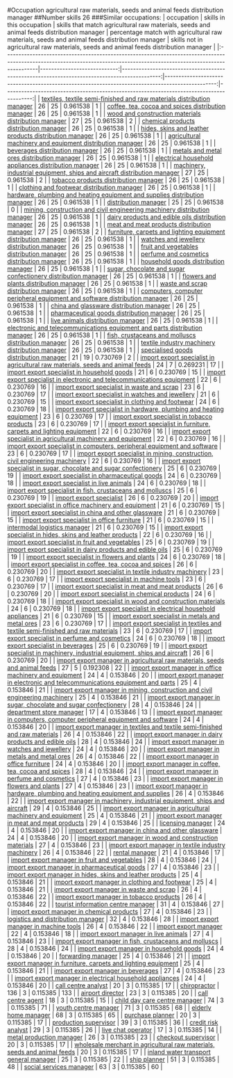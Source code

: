 #Occupation agricultural raw materials, seeds and animal feeds distribution manager
##Number skills 26
###Similar occupations:
| occupation                                                                                                                                                              |   skills in this occupation |   skills that match agricultural raw materials, seeds and animal feeds distribution manager |   percentage match with agricultural raw materials, seeds and animal feeds distribution manager |   skills not in agricultural raw materials, seeds and animal feeds distribution manager |
|:------------------------------------------------------------------------------------------------------------------------------------------------------------------------|----------------------------:|--------------------------------------------------------------------------------------------:|------------------------------------------------------------------------------------------------:|----------------------------------------------------------------------------------------:|
| [textiles, textile semi-finished and raw materials distribution manager](textiles,_textile_semi-finished_and_raw_materials_distribution_manager.md)                     |                          26 |                                                                                          25 |                                                                                        0.961538 |                                                                                       1 |
| [coffee, tea, cocoa and spices distribution manager](coffee,_tea,_cocoa_and_spices_distribution_manager.md)                                                             |                          26 |                                                                                          25 |                                                                                        0.961538 |                                                                                       1 |
| [wood and construction materials distribution manager](wood_and_construction_materials_distribution_manager.md)                                                         |                          27 |                                                                                          25 |                                                                                        0.961538 |                                                                                       2 |
| [chemical products distribution manager](chemical_products_distribution_manager.md)                                                                                     |                          26 |                                                                                          25 |                                                                                        0.961538 |                                                                                       1 |
| [hides, skins and leather products distribution manager](hides,_skins_and_leather_products_distribution_manager.md)                                                     |                          26 |                                                                                          25 |                                                                                        0.961538 |                                                                                       1 |
| [agricultural machinery and equipment distribution manager](agricultural_machinery_and_equipment_distribution_manager.md)                                               |                          26 |                                                                                          25 |                                                                                        0.961538 |                                                                                       1 |
| [beverages distribution manager](beverages_distribution_manager.md)                                                                                                     |                          26 |                                                                                          25 |                                                                                        0.961538 |                                                                                       1 |
| [metals and metal ores distribution manager](metals_and_metal_ores_distribution_manager.md)                                                                             |                          26 |                                                                                          25 |                                                                                        0.961538 |                                                                                       1 |
| [electrical household appliances distribution manager](electrical_household_appliances_distribution_manager.md)                                                         |                          26 |                                                                                          25 |                                                                                        0.961538 |                                                                                       1 |
| [machinery, industrial equipment, ships and aircraft distribution manager](machinery,_industrial_equipment,_ships_and_aircraft_distribution_manager.md)                 |                          27 |                                                                                          25 |                                                                                        0.961538 |                                                                                       2 |
| [tobacco products distribution manager](tobacco_products_distribution_manager.md)                                                                                       |                          26 |                                                                                          25 |                                                                                        0.961538 |                                                                                       1 |
| [clothing and footwear distribution manager](clothing_and_footwear_distribution_manager.md)                                                                             |                          26 |                                                                                          25 |                                                                                        0.961538 |                                                                                       1 |
| [hardware, plumbing and heating equipment and supplies distribution manager](hardware,_plumbing_and_heating_equipment_and_supplies_distribution_manager.md)             |                          26 |                                                                                          25 |                                                                                        0.961538 |                                                                                       1 |
| [distribution manager](distribution_manager.md)                                                                                                                         |                          25 |                                                                                          25 |                                                                                        0.961538 |                                                                                       0 |
| [mining, construction and civil engineering machinery distribution manager](mining,_construction_and_civil_engineering_machinery_distribution_manager.md)               |                          26 |                                                                                          25 |                                                                                        0.961538 |                                                                                       1 |
| [dairy products and edible oils distribution manager](dairy_products_and_edible_oils_distribution_manager.md)                                                           |                          26 |                                                                                          25 |                                                                                        0.961538 |                                                                                       1 |
| [meat and meat products distribution manager](meat_and_meat_products_distribution_manager.md)                                                                           |                          27 |                                                                                          25 |                                                                                        0.961538 |                                                                                       2 |
| [furniture, carpets and lighting equipment distribution manager](furniture,_carpets_and_lighting_equipment_distribution_manager.md)                                     |                          26 |                                                                                          25 |                                                                                        0.961538 |                                                                                       1 |
| [watches and jewellery distribution manager](watches_and_jewellery_distribution_manager.md)                                                                             |                          26 |                                                                                          25 |                                                                                        0.961538 |                                                                                       1 |
| [fruit and vegetables distribution manager](fruit_and_vegetables_distribution_manager.md)                                                                               |                          26 |                                                                                          25 |                                                                                        0.961538 |                                                                                       1 |
| [perfume and cosmetics distribution manager](perfume_and_cosmetics_distribution_manager.md)                                                                             |                          26 |                                                                                          25 |                                                                                        0.961538 |                                                                                       1 |
| [household goods distribution manager](household_goods_distribution_manager.md)                                                                                         |                          26 |                                                                                          25 |                                                                                        0.961538 |                                                                                       1 |
| [sugar, chocolate and sugar confectionery distribution manager](sugar,_chocolate_and_sugar_confectionery_distribution_manager.md)                                       |                          26 |                                                                                          25 |                                                                                        0.961538 |                                                                                       1 |
| [flowers and plants distribution manager](flowers_and_plants_distribution_manager.md)                                                                                   |                          26 |                                                                                          25 |                                                                                        0.961538 |                                                                                       1 |
| [waste and scrap distribution manager](waste_and_scrap_distribution_manager.md)                                                                                         |                          26 |                                                                                          25 |                                                                                        0.961538 |                                                                                       1 |
| [computers, computer peripheral equipment and software distribution manager](computers,_computer_peripheral_equipment_and_software_distribution_manager.md)             |                          26 |                                                                                          25 |                                                                                        0.961538 |                                                                                       1 |
| [china and glassware distribution manager](china_and_glassware_distribution_manager.md)                                                                                 |                          26 |                                                                                          25 |                                                                                        0.961538 |                                                                                       1 |
| [pharmaceutical goods distribution manager](pharmaceutical_goods_distribution_manager.md)                                                                               |                          26 |                                                                                          25 |                                                                                        0.961538 |                                                                                       1 |
| [live animals distribution manager](live_animals_distribution_manager.md)                                                                                               |                          26 |                                                                                          25 |                                                                                        0.961538 |                                                                                       1 |
| [electronic and telecommunications equipment and parts distribution manager](electronic_and_telecommunications_equipment_and_parts_distribution_manager.md)             |                          26 |                                                                                          25 |                                                                                        0.961538 |                                                                                       1 |
| [fish, crustaceans and molluscs distribution manager](fish,_crustaceans_and_molluscs_distribution_manager.md)                                                           |                          26 |                                                                                          25 |                                                                                        0.961538 |                                                                                       1 |
| [textile industry machinery distribution manager](textile_industry_machinery_distribution_manager.md)                                                                   |                          26 |                                                                                          25 |                                                                                        0.961538 |                                                                                       1 |
| [specialised goods distribution manager](specialised_goods_distribution_manager.md)                                                                                     |                          21 |                                                                                          19 |                                                                                        0.730769 |                                                                                       2 |
| [import export specialist in agricultural raw materials, seeds and animal feeds](import_export_specialist_in_agricultural_raw_materials,_seeds_and_animal_feeds.md)     |                          24 |                                                                                           7 |                                                                                        0.269231 |                                                                                      17 |
| [import export specialist in household goods](import_export_specialist_in_household_goods.md)                                                                           |                          21 |                                                                                           6 |                                                                                        0.230769 |                                                                                      15 |
| [import export specialist in electronic and telecommunications equipment](import_export_specialist_in_electronic_and_telecommunications_equipment.md)                   |                          22 |                                                                                           6 |                                                                                        0.230769 |                                                                                      16 |
| [import export specialist in waste and scrap](import_export_specialist_in_waste_and_scrap.md)                                                                           |                          23 |                                                                                           6 |                                                                                        0.230769 |                                                                                      17 |
| [import export specialist in watches and jewellery](import_export_specialist_in_watches_and_jewellery.md)                                                               |                          21 |                                                                                           6 |                                                                                        0.230769 |                                                                                      15 |
| [import export specialist in clothing and footwear](import_export_specialist_in_clothing_and_footwear.md)                                                               |                          24 |                                                                                           6 |                                                                                        0.230769 |                                                                                      18 |
| [import export specialist in hardware, plumbing and heating equipment](import_export_specialist_in_hardware,_plumbing_and_heating_equipment.md)                         |                          23 |                                                                                           6 |                                                                                        0.230769 |                                                                                      17 |
| [import export specialist in tobacco products](import_export_specialist_in_tobacco_products.md)                                                                         |                          23 |                                                                                           6 |                                                                                        0.230769 |                                                                                      17 |
| [import export specialist in furniture, carpets and lighting equipment](import_export_specialist_in_furniture,_carpets_and_lighting_equipment.md)                       |                          22 |                                                                                           6 |                                                                                        0.230769 |                                                                                      16 |
| [import export specialist in agricultural machinery and equipment](import_export_specialist_in_agricultural_machinery_and_equipment.md)                                 |                          22 |                                                                                           6 |                                                                                        0.230769 |                                                                                      16 |
| [import export specialist in computers, peripheral equipment and software](import_export_specialist_in_computers,_peripheral_equipment_and_software.md)                 |                          23 |                                                                                           6 |                                                                                        0.230769 |                                                                                      17 |
| [import export specialist in mining, construction, civil engineering machinery](import_export_specialist_in_mining,_construction,_civil_engineering_machinery.md)       |                          22 |                                                                                           6 |                                                                                        0.230769 |                                                                                      16 |
| [import export specialist in sugar, chocolate and sugar confectionery](import_export_specialist_in_sugar,_chocolate_and_sugar_confectionery.md)                         |                          25 |                                                                                           6 |                                                                                        0.230769 |                                                                                      19 |
| [import export specialist in pharmaceutical goods](import_export_specialist_in_pharmaceutical_goods.md)                                                                 |                          24 |                                                                                           6 |                                                                                        0.230769 |                                                                                      18 |
| [import export specialist in live animals](import_export_specialist_in_live_animals.md)                                                                                 |                          24 |                                                                                           6 |                                                                                        0.230769 |                                                                                      18 |
| [import export specialist in  fish, crustaceans and molluscs](import_export_specialist_in__fish,_crustaceans_and_molluscs.md)                                           |                          25 |                                                                                           6 |                                                                                        0.230769 |                                                                                      19 |
| [import export specialist](import_export_specialist.md)                                                                                                                 |                          26 |                                                                                           6 |                                                                                        0.230769 |                                                                                      20 |
| [import export specialist in office machinery and equipment](import_export_specialist_in_office_machinery_and_equipment.md)                                             |                          21 |                                                                                           6 |                                                                                        0.230769 |                                                                                      15 |
| [import export specialist in china and other glassware](import_export_specialist_in_china_and_other_glassware.md)                                                       |                          21 |                                                                                           6 |                                                                                        0.230769 |                                                                                      15 |
| [import export specialist in office furniture](import_export_specialist_in_office_furniture.md)                                                                         |                          21 |                                                                                           6 |                                                                                        0.230769 |                                                                                      15 |
| [intermodal logistics manager](intermodal_logistics_manager.md)                                                                                                         |                          21 |                                                                                           6 |                                                                                        0.230769 |                                                                                      15 |
| [import export specialist in hides, skins and leather products](import_export_specialist_in_hides,_skins_and_leather_products.md)                                       |                          22 |                                                                                           6 |                                                                                        0.230769 |                                                                                      16 |
| [import export specialist in fruit and vegetables](import_export_specialist_in_fruit_and_vegetables.md)                                                                 |                          25 |                                                                                           6 |                                                                                        0.230769 |                                                                                      19 |
| [import export specialist in dairy products and edible oils](import_export_specialist_in_dairy_products_and_edible_oils.md)                                             |                          25 |                                                                                           6 |                                                                                        0.230769 |                                                                                      19 |
| [import export specialist in flowers and plants](import_export_specialist_in_flowers_and_plants.md)                                                                     |                          24 |                                                                                           6 |                                                                                        0.230769 |                                                                                      18 |
| [import export specialist in coffee, tea, cocoa and spices](import_export_specialist_in_coffee,_tea,_cocoa_and_spices.md)                                               |                          26 |                                                                                           6 |                                                                                        0.230769 |                                                                                      20 |
| [import export specialist in textile industry machinery](import_export_specialist_in_textile_industry_machinery.md)                                                     |                          23 |                                                                                           6 |                                                                                        0.230769 |                                                                                      17 |
| [import export specialist in machine tools](import_export_specialist_in_machine_tools.md)                                                                               |                          23 |                                                                                           6 |                                                                                        0.230769 |                                                                                      17 |
| [import export specialist in meat and meat products](import_export_specialist_in_meat_and_meat_products.md)                                                             |                          26 |                                                                                           6 |                                                                                        0.230769 |                                                                                      20 |
| [import export specialist in chemical products](import_export_specialist_in_chemical_products.md)                                                                       |                          24 |                                                                                           6 |                                                                                        0.230769 |                                                                                      18 |
| [import export specialist in wood and construction materials](import_export_specialist_in_wood_and_construction_materials.md)                                           |                          24 |                                                                                           6 |                                                                                        0.230769 |                                                                                      18 |
| [import export specialist in electrical household appliances](import_export_specialist_in_electrical_household_appliances.md)                                           |                          21 |                                                                                           6 |                                                                                        0.230769 |                                                                                      15 |
| [import export specialist in metals and metal ores](import_export_specialist_in_metals_and_metal_ores.md)                                                               |                          23 |                                                                                           6 |                                                                                        0.230769 |                                                                                      17 |
| [import export specialist in textiles and textile semi-finished and raw materials](import_export_specialist_in_textiles_and_textile_semi-finished_and_raw_materials.md) |                          23 |                                                                                           6 |                                                                                        0.230769 |                                                                                      17 |
| [import export specialist in perfume and cosmetics](import_export_specialist_in_perfume_and_cosmetics.md)                                                               |                          24 |                                                                                           6 |                                                                                        0.230769 |                                                                                      18 |
| [import export specialist in beverages](import_export_specialist_in_beverages.md)                                                                                       |                          25 |                                                                                           6 |                                                                                        0.230769 |                                                                                      19 |
| [import export specialist in machinery, industrial equipment, ships and aircraft](import_export_specialist_in_machinery,_industrial_equipment,_ships_and_aircraft.md)   |                          26 |                                                                                           6 |                                                                                        0.230769 |                                                                                      20 |
| [import export manager in agricultural raw materials, seeds and animal feeds](import_export_manager_in_agricultural_raw_materials,_seeds_and_animal_feeds.md)           |                          27 |                                                                                           5 |                                                                                        0.192308 |                                                                                      22 |
| [import export manager in office machinery and equipment](import_export_manager_in_office_machinery_and_equipment.md)                                                   |                          24 |                                                                                           4 |                                                                                        0.153846 |                                                                                      20 |
| [import export manager in electronic and telecommunications equipment and parts](import_export_manager_in_electronic_and_telecommunications_equipment_and_parts.md)     |                          25 |                                                                                           4 |                                                                                        0.153846 |                                                                                      21 |
| [import export manager in mining, construction and civil engineering machinery](import_export_manager_in_mining,_construction_and_civil_engineering_machinery.md)       |                          25 |                                                                                           4 |                                                                                        0.153846 |                                                                                      21 |
| [import export manager in sugar, chocolate and sugar confectionery](import_export_manager_in_sugar,_chocolate_and_sugar_confectionery.md)                               |                          28 |                                                                                           4 |                                                                                        0.153846 |                                                                                      24 |
| [department store manager](department_store_manager.md)                                                                                                                 |                          17 |                                                                                           4 |                                                                                        0.153846 |                                                                                      13 |
| [import export manager in computers, computer peripheral equipment and software](import_export_manager_in_computers,_computer_peripheral_equipment_and_software.md)     |                          24 |                                                                                           4 |                                                                                        0.153846 |                                                                                      20 |
| [import export manager in textiles and textile semi-finished and raw materials](import_export_manager_in_textiles_and_textile_semi-finished_and_raw_materials.md)       |                          26 |                                                                                           4 |                                                                                        0.153846 |                                                                                      22 |
| [import export manager in dairy products and edible oils](import_export_manager_in_dairy_products_and_edible_oils.md)                                                   |                          28 |                                                                                           4 |                                                                                        0.153846 |                                                                                      24 |
| [import export manager in watches and jewellery](import_export_manager_in_watches_and_jewellery.md)                                                                     |                          24 |                                                                                           4 |                                                                                        0.153846 |                                                                                      20 |
| [import export manager in metals and metal ores](import_export_manager_in_metals_and_metal_ores.md)                                                                     |                          26 |                                                                                           4 |                                                                                        0.153846 |                                                                                      22 |
| [import export manager in office furniture](import_export_manager_in_office_furniture.md)                                                                               |                          24 |                                                                                           4 |                                                                                        0.153846 |                                                                                      20 |
| [import export manager in coffee, tea, cocoa and spices](import_export_manager_in_coffee,_tea,_cocoa_and_spices.md)                                                     |                          28 |                                                                                           4 |                                                                                        0.153846 |                                                                                      24 |
| [import export manager in perfume and cosmetics](import_export_manager_in_perfume_and_cosmetics.md)                                                                     |                          27 |                                                                                           4 |                                                                                        0.153846 |                                                                                      23 |
| [import export manager in flowers and plants](import_export_manager_in_flowers_and_plants.md)                                                                           |                          27 |                                                                                           4 |                                                                                        0.153846 |                                                                                      23 |
| [import export manager in hardware, plumbing and heating equipment and supplies](import_export_manager_in_hardware,_plumbing_and_heating_equipment_and_supplies.md)     |                          26 |                                                                                           4 |                                                                                        0.153846 |                                                                                      22 |
| [import export manager in machinery, industrial equipment, ships and aircraft](import_export_manager_in_machinery,_industrial_equipment,_ships_and_aircraft.md)         |                          29 |                                                                                           4 |                                                                                        0.153846 |                                                                                      25 |
| [import export manager in agricultural machinery and equipment](import_export_manager_in_agricultural_machinery_and_equipment.md)                                       |                          25 |                                                                                           4 |                                                                                        0.153846 |                                                                                      21 |
| [import export manager in meat and meat products](import_export_manager_in_meat_and_meat_products.md)                                                                   |                          29 |                                                                                           4 |                                                                                        0.153846 |                                                                                      25 |
| [licensing manager](licensing_manager.md)                                                                                                                               |                          24 |                                                                                           4 |                                                                                        0.153846 |                                                                                      20 |
| [import export manager in china and other glassware](import_export_manager_in_china_and_other_glassware.md)                                                             |                          24 |                                                                                           4 |                                                                                        0.153846 |                                                                                      20 |
| [import export manager in wood and construction materials](import_export_manager_in_wood_and_construction_materials.md)                                                 |                          27 |                                                                                           4 |                                                                                        0.153846 |                                                                                      23 |
| [import export manager in textile industry machinery](import_export_manager_in_textile_industry_machinery.md)                                                           |                          26 |                                                                                           4 |                                                                                        0.153846 |                                                                                      22 |
| [rental manager](rental_manager.md)                                                                                                                                     |                          21 |                                                                                           4 |                                                                                        0.153846 |                                                                                      17 |
| [import export manager in fruit and vegetables](import_export_manager_in_fruit_and_vegetables.md)                                                                       |                          28 |                                                                                           4 |                                                                                        0.153846 |                                                                                      24 |
| [import export manager in pharmaceutical goods](import_export_manager_in_pharmaceutical_goods.md)                                                                       |                          27 |                                                                                           4 |                                                                                        0.153846 |                                                                                      23 |
| [import export manager in hides, skins and leather products](import_export_manager_in_hides,_skins_and_leather_products.md)                                             |                          25 |                                                                                           4 |                                                                                        0.153846 |                                                                                      21 |
| [import export manager in clothing and footwear](import_export_manager_in_clothing_and_footwear.md)                                                                     |                          25 |                                                                                           4 |                                                                                        0.153846 |                                                                                      21 |
| [import export manager in waste and scrap](import_export_manager_in_waste_and_scrap.md)                                                                                 |                          26 |                                                                                           4 |                                                                                        0.153846 |                                                                                      22 |
| [import export manager in tobacco products](import_export_manager_in_tobacco_products.md)                                                                               |                          26 |                                                                                           4 |                                                                                        0.153846 |                                                                                      22 |
| [tourist information centre manager](tourist_information_centre_manager.md)                                                                                             |                          31 |                                                                                           4 |                                                                                        0.153846 |                                                                                      27 |
| [import export manager in chemical products](import_export_manager_in_chemical_products.md)                                                                             |                          27 |                                                                                           4 |                                                                                        0.153846 |                                                                                      23 |
| [logistics and distribution manager](logistics_and_distribution_manager.md)                                                                                             |                          32 |                                                                                           4 |                                                                                        0.153846 |                                                                                      28 |
| [import export manager in machine tools](import_export_manager_in_machine_tools.md)                                                                                     |                          26 |                                                                                           4 |                                                                                        0.153846 |                                                                                      22 |
| [import export manager](import_export_manager.md)                                                                                                                       |                          22 |                                                                                           4 |                                                                                        0.153846 |                                                                                      18 |
| [import export manager in live animals](import_export_manager_in_live_animals.md)                                                                                       |                          27 |                                                                                           4 |                                                                                        0.153846 |                                                                                      23 |
| [import export manager in fish, crustaceans and molluscs](import_export_manager_in_fish,_crustaceans_and_molluscs.md)                                                   |                          28 |                                                                                           4 |                                                                                        0.153846 |                                                                                      24 |
| [import export manager in household goods](import_export_manager_in_household_goods.md)                                                                                 |                          24 |                                                                                           4 |                                                                                        0.153846 |                                                                                      20 |
| [forwarding manager](forwarding_manager.md)                                                                                                                             |                          25 |                                                                                           4 |                                                                                        0.153846 |                                                                                      21 |
| [import export manager in furniture, carpets and lighting equipment](import_export_manager_in_furniture,_carpets_and_lighting_equipment.md)                             |                          25 |                                                                                           4 |                                                                                        0.153846 |                                                                                      21 |
| [import export manager in beverages](import_export_manager_in_beverages.md)                                                                                             |                          27 |                                                                                           4 |                                                                                        0.153846 |                                                                                      23 |
| [import export manager in electrical household appliances](import_export_manager_in_electrical_household_appliances.md)                                                 |                          24 |                                                                                           4 |                                                                                        0.153846 |                                                                                      20 |
| [call centre analyst](call_centre_analyst.md)                                                                                                                           |                          20 |                                                                                           3 |                                                                                        0.115385 |                                                                                      17 |
| [chiropractor](chiropractor.md)                                                                                                                                         |                         136 |                                                                                           3 |                                                                                        0.115385 |                                                                                     133 |
| [airport director](airport_director.md)                                                                                                                                 |                          23 |                                                                                           3 |                                                                                        0.115385 |                                                                                      20 |
| [call centre agent](call_centre_agent.md)                                                                                                                               |                          18 |                                                                                           3 |                                                                                        0.115385 |                                                                                      15 |
| [child day care centre manager](child_day_care_centre_manager.md)                                                                                                       |                          74 |                                                                                           3 |                                                                                        0.115385 |                                                                                      71 |
| [youth centre manager](youth_centre_manager.md)                                                                                                                         |                          71 |                                                                                           3 |                                                                                        0.115385 |                                                                                      68 |
| [elderly home manager](elderly_home_manager.md)                                                                                                                         |                          68 |                                                                                           3 |                                                                                        0.115385 |                                                                                      65 |
| [purchase planner](purchase_planner.md)                                                                                                                                 |                          20 |                                                                                           3 |                                                                                        0.115385 |                                                                                      17 |
| [production supervisor](production_supervisor.md)                                                                                                                       |                          39 |                                                                                           3 |                                                                                        0.115385 |                                                                                      36 |
| [credit risk analyst](credit_risk_analyst.md)                                                                                                                           |                          29 |                                                                                           3 |                                                                                        0.115385 |                                                                                      26 |
| [live chat operator](live_chat_operator.md)                                                                                                                             |                          17 |                                                                                           3 |                                                                                        0.115385 |                                                                                      14 |
| [metal production manager](metal_production_manager.md)                                                                                                                 |                          26 |                                                                                           3 |                                                                                        0.115385 |                                                                                      23 |
| [checkout supervisor](checkout_supervisor.md)                                                                                                                           |                          20 |                                                                                           3 |                                                                                        0.115385 |                                                                                      17 |
| [wholesale merchant in agricultural raw materials, seeds and animal feeds](wholesale_merchant_in_agricultural_raw_materials,_seeds_and_animal_feeds.md)                 |                          20 |                                                                                           3 |                                                                                        0.115385 |                                                                                      17 |
| [inland water transport general manager](inland_water_transport_general_manager.md)                                                                                     |                          25 |                                                                                           3 |                                                                                        0.115385 |                                                                                      22 |
| [ship planner](ship_planner.md)                                                                                                                                         |                          51 |                                                                                           3 |                                                                                        0.115385 |                                                                                      48 |
| [social services manager](social_services_manager.md)                                                                                                                   |                          63 |                                                                                           3 |                                                                                        0.115385 |                                                                                      60 |
